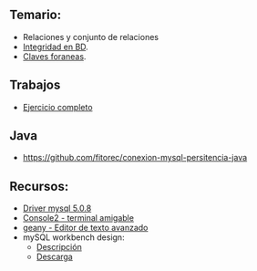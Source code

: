 ## Temario:

 - Relaciones y conjunto de relaciones
 - [Integridad en BD](integridad.html).
 - [Claves foraneas](claves-foreaneas.html).

## Trabajos
 - [Ejercicio completo](ejercicio-competo.html)

## Java

- <https://github.com/fitorec/conexion-mysql-persitencia-java>

## Recursos:

 - [Driver mysql 5.0.8](../recursos/mysql-connector-java-5.0.8-bin.jar)
 - [Console2 - terminal amigable](http://sourceforge.net/projects/console/)
 - [geany - Editor de texto avanzado](http://www.geany.org/)
 - mySQL workbench design:
    - [Descripción](http://www.mysql.com/products/workbench/design/)
    - [Descarga](http://dev.mysql.com/downloads/file.php?id=452141)
